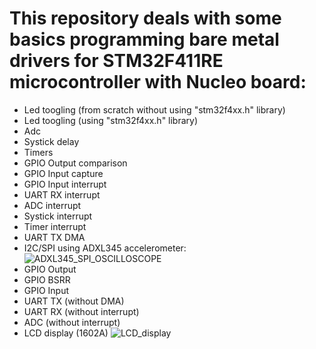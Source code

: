 # This repository deals with some basics programming bare metal drivers for STM32F411RE microcontroller with Nucleo board:
- Led toogling (from scratch without using "stm32f4xx.h" library)
- Led toogling (using "stm32f4xx.h" library)
- Adc
- Systick delay
- Timers
- GPIO Output comparison
- GPIO Input capture
- GPIO Input interrupt
- UART RX interrupt
- ADC interrupt
- Systick interrupt
- Timer interrupt
- UART TX DMA
- I2C/SPI using ADXL345 accelerometer:
![ADXL345_SPI_OSCILLOSCOPE](https://github.com/antho-craft/STM32_Drivers/assets/135449018/2c3e7553-f36c-4dd4-91a5-c5cb89c13a3e)
- GPIO Output
- GPIO BSRR
- GPIO Input
- UART TX (without DMA)
- UART RX (without interrupt)
- ADC (without interrupt)
- LCD display (1602A)
![LCD_display](https://github.com/user-attachments/assets/519d54f0-6ba9-4a3a-a040-4ecbc3d81d54)


